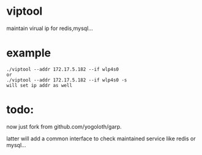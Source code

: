 # viptool
maintain virual ip for redis,mysql...

# example
````
./viptool --addr 172.17.5.182 --if wlp4s0
or
./viptool --addr 172.17.5.182 --if wlp4s0 -s
will set ip addr as well
````
# todo:
now just fork from github.com/yogoloth/garp.

latter will add a common interface to check maintained service like redis or mysql...
